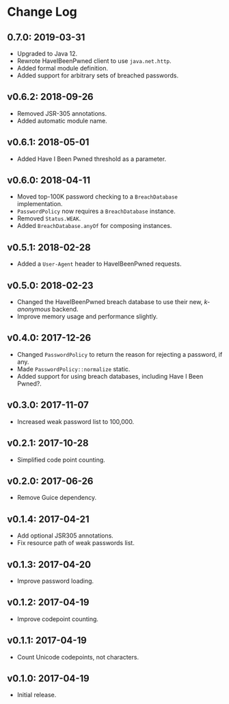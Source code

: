 # Change Log

## 0.7.0: 2019-03-31

* Upgraded to Java 12.
* Rewrote HaveIBeenPwned client to use `java.net.http`.
* Added formal module definition.
* Added support for arbitrary sets of breached passwords.

## v0.6.2: 2018-09-26

* Removed JSR-305 annotations.
* Added automatic module name.

## v0.6.1: 2018-05-01

* Added Have I Been Pwned threshold as a parameter.

## v0.6.0: 2018-04-11

* Moved top-100K password checking to a `BreachDatabase` implementation.
* `PasswordPolicy` now requires a `BreachDatabase` instance.
* Removed `Status.WEAK`.
* Added `BreachDatabase.anyOf` for composing instances.

## v0.5.1: 2018-02-28

* Added a `User-Agent` header to HaveIBeenPwned requests.

## v0.5.0: 2018-02-23

* Changed the HaveIBeenPwned breach database to use their new, _k-anonymous_ backend.
* Improve memory usage and performance slightly.

## v0.4.0: 2017-12-26

* Changed `PasswordPolicy` to return the reason for rejecting a password, if any.
* Made `PasswordPolicy::normalize` static.
* Added support for using breach databases, including Have I Been Pwned?.

## v0.3.0: 2017-11-07

* Increased weak password list to 100,000.

## v0.2.1: 2017-10-28

* Simplified code point counting.

## v0.2.0: 2017-06-26

* Remove Guice dependency.

## v0.1.4: 2017-04-21

* Add optional JSR305 annotations.
* Fix resource path of weak passwords list.

## v0.1.3: 2017-04-20

* Improve password loading.

## v0.1.2: 2017-04-19

* Improve codepoint counting.

## v0.1.1: 2017-04-19

* Count Unicode codepoints, not characters.

## v0.1.0: 2017-04-19

* Initial release.
